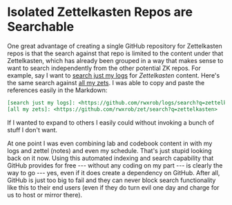 # Isolated Zettelkasten Repos are Searchable

One great advantage of creating a single GitHub repository for
Zettelkasten repos is that the search against that repo is limited to
the content under that Zettelkasten, which has already been grouped in a
way that makes sense to want to search independently from the other
potential ZK repos. For example, say I want to [search just my logs] for
*Zettelkasten* content. Here's the same search against [all my zets]. I
was able to copy and paste the references easily in the Markdown:

```markdown
[search just my logs]: <https://github.com/rwxrob/logs/search?q=zettelkasten>
[all my zets]: <https://github.com/rwxrob/zet/search?q=zettelkasten>
```

If I wanted to expand to others I easily could without invoking a bunch
of stuff I don't want.

At one point I was even combining lab and codebook content in with my
logs and zettel (notes) and even my schedule. That's just stupid looking
back on it now. Using this automated indexing and search capability that
GitHub provides for free --- without any coding on my part --- is
clearly the way to go --- yes, even if it does create a dependency on
GitHub. After all, GitHub is just too big to fail and they can never
block search functionality like this to their end users (even if they do
turn evil one day and charge for us to host or mirror there).

[search just my logs]: <https://github.com/rwxrob/logs/search?q=zettelkasten>
[all my zets]: <https://github.com/rwxrob/zet/search?q=zettelkasten>
